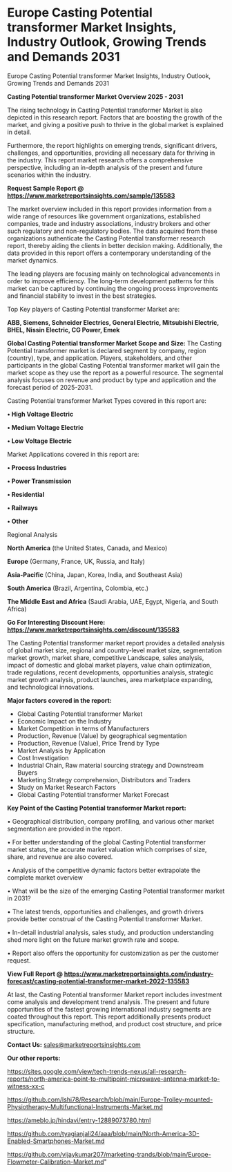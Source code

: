 # Europe Casting Potential transformer Market Insights, Industry Outlook, Growing Trends and Demands 2031
Europe Casting Potential transformer Market Insights, Industry Outlook, Growing Trends and Demands 2031

<Strong> Casting Potential transformer Market Overview 2025 - 2031</strong>

The rising technology in Casting Potential transformer Market is also depicted in this research report. Factors that are boosting the growth of the market, and giving a positive push to thrive in the global market is explained in detail.

Furthermore, the report highlights on emerging trends, significant drivers, challenges, and opportunities, providing all necessary data for thriving in the industry. This report market research offers a comprehensive perspective, including an in-depth analysis of the present and future scenarios within the industry.

<strong>Request Sample Report @ <a href=https://www.marketreportsinsights.com/sample/135583>https://www.marketreportsinsights.com/sample/135583</a></strong>

The market overview included in this report provides information from a wide range of resources like government organizations, established companies, trade and industry associations, industry brokers and other such regulatory and non-regulatory bodies. The data acquired from these organizations authenticate the Casting Potential transformer research report, thereby aiding the clients in better decision making. Additionally, the data provided in this report offers a contemporary understanding of the market dynamics.

The leading players are focusing mainly on technological advancements in order to improve efficiency. The long-term development patterns for this market can be captured by continuing the ongoing process improvements and financial stability to invest in the best strategies.

Top Key players of Casting Potential transformer Market are:

<strong>ABB, Siemens, Schneider Electrics, General Electric, Mitsubishi Electric, BHEL, Nissin Electric, CG Power, Emek</strong>

<strong><b>Global Casting Potential transformer Market Scope and Size:</b></strong>
The Casting Potential transformer market is declared segment by company, region (country), type, and application. Players, stakeholders, and other participants in the global Casting Potential transformer market will gain the market scope as they use the report as a powerful resource. The segmental analysis focuses on revenue and product by type and application and the forecast period of 2025-2031.

Casting Potential transformer Market Types covered in this report are:

<strong>• High Voltage Electric

• Medium Voltage Electric

• Low Voltage Electric</strong>

Market Applications covered in this report are:

<strong>• Process Industries

• Power Transmission

• Residential

• Railways

• Other</strong> 

Regional Analysis

<strong>North America</strong> (the United States, Canada, and Mexico)

<strong>Europe</strong> (Germany, France, UK, Russia, and Italy)

<strong>Asia-Pacific</strong> (China, Japan, Korea, India, and Southeast Asia)

<strong>South America</strong> (Brazil, Argentina, Colombia, etc.)

<strong>The Middle East and Africa</strong> (Saudi Arabia, UAE, Egypt, Nigeria, and South Africa)

<strong>Go For Interesting Discount Here: <a href=https://www.marketreportsinsights.com/discount/135583>https://www.marketreportsinsights.com/discount/135583</a></strong>

The Casting Potential transformer market report provides a detailed analysis of global market size, regional and country-level market size, segmentation market growth, market share, competitive Landscape, sales analysis, impact of domestic and global market players, value chain optimization, trade regulations, recent developments, opportunities analysis, strategic market growth analysis, product launches, area marketplace expanding, and technological innovations.

<strong><b>Major factors covered in the report:</b></strong>
<ul>
  <li>Global Casting Potential transformer Market </li>
  <li>Economic Impact on the Industry</li>
  <li>Market Competition in terms of Manufacturers</li>
  <li>Production, Revenue (Value) by geographical segmentation</li>
  <li>Production, Revenue (Value), Price Trend by Type</li>
  <li>Market Analysis by Application</li>
  <li>Cost Investigation</li>
  <li>Industrial Chain, Raw material sourcing strategy and Downstream Buyers</li>
  <li>Marketing Strategy comprehension, Distributors and Traders</li>
  <li>Study on Market Research Factors</li>
  <li>Global Casting Potential transformer Market Forecast</li>
</ul>

<strong><b>Key Point of the Casting Potential transformer Market report:</b></strong>

• Geographical distribution, company profiling, and various other market segmentation are provided in the report.

• For better understanding of the global Casting Potential transformer market status, the accurate market valuation which comprises of size, share, and revenue are also covered.

• Analysis of the competitive dynamic factors better extrapolate the complete market overview

• What will be the size of the emerging Casting Potential transformer market in 2031?

• The latest trends, opportunities and challenges, and growth drivers provide better construal of the Casting Potential transformer Market.

• In-detail industrial analysis, sales study, and production understanding shed more light on the future market growth rate and scope.

• Report also offers the opportunity for customization as per the customer request.

<strong><b>View Full Report @ <a href=https://www.marketreportsinsights.com/industry-forecast/casting-potential-transformer-market-2022-135583>https://www.marketreportsinsights.com/industry-forecast/casting-potential-transformer-market-2022-135583</a></b></strong>


At last, the Casting Potential transformer Market report includes investment come analysis and development trend analysis. The present and future opportunities of the fastest growing international industry segments are coated throughout this report. This report additionally presents product specification, manufacturing method, and product cost structure, and price structure.

<strong>Contact Us:</strong>
sales@marketreportsinsights.com

<strong>Our other reports:</strong>

<a href=https://sites.google.com/view/tech-trends-nexus/all-research-reports/north-america-point-to-multipoint-microwave-antenna-market-to-witness-xx-c>https://sites.google.com/view/tech-trends-nexus/all-research-reports/north-america-point-to-multipoint-microwave-antenna-market-to-witness-xx-c</a>

<a href=https://github.com/Ishi78/Research/blob/main/Europe-Trolley-mounted-Physiotherapy-Multifunctional-Instruments-Market.md>https://github.com/Ishi78/Research/blob/main/Europe-Trolley-mounted-Physiotherapy-Multifunctional-Instruments-Market.md</a>

<a href=https://ameblo.jp/hindavi/entry-12889073780.html>https://ameblo.jp/hindavi/entry-12889073780.html</a>

<a href=https://github.com/tyagianjali24/aaa/blob/main/North-America-3D-Enabled-Smartphones-Market.md>https://github.com/tyagianjali24/aaa/blob/main/North-America-3D-Enabled-Smartphones-Market.md</a>

<a href=https://github.com/vijaykumar207/marketing-trands/blob/main/Europe-Flowmeter-Calibration-Market.md>https://github.com/vijaykumar207/marketing-trands/blob/main/Europe-Flowmeter-Calibration-Market.md</a>"
